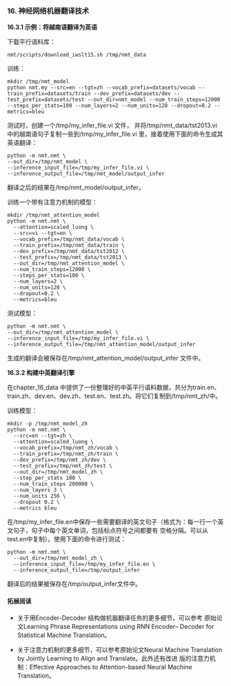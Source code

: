 ### 16. 神经网络机器翻译技术

**16.3.1 示例：将越南语翻译为英语**

下载平行语料库：
```
nmt/scripts/download_iwslt15.sh /tmp/nmt_data
```

训练：
```
mkdir /tmp/nmt_model
python nmt.my --src=en --tgt=zh --vocab_prefix=datasets/vocab --train_prefix=datasets/train --dev_prefix=datasets/dev --test_prefix=datasets/test --out_dir=nmt_model --num_train_steps=12000 --steps_per_stats=100 --num_layers=2 --num_units=128 --dropout=0.2 --metrics=bleu
```

测试时，创建一个/tmp/my_infer_file.vi 文件， 并将/tmp/nmt_data/tst2013.vi 中的越南语句子复制一些到/tmp/my_infer_file.vi 里，接着使用下面的命令生成其英语翻译：
```
python -m nmt.nmt \
--out_dir=/tmp/nmt_model \
--inference_input_file=/tmp/my_infer_file.vi \
--inference_output_file=/tmp/nmt_model/output_infer
```

翻译之后的结果在/tmp/nmt_model/output_infer。

训练一个带有注意力机制的模型：
```
mkdir /tmp/nmt_attention_model
python -m nmt.nmt \
  --attention=scaled_luong \
  --src=vi --tgt=en \
  --vocab_prefix=/tmp/nmt_data/vocab \
  --train_prefix=/tmp/nmt_data/train \
  --dev_prefix=/tmp/nmt_data/tst2012 \
  --test_prefix=/tmp/nmt_data/tst2013 \
  --out_dir=/tmp/nmt_attention_model \
  --num_train_steps=12000 \
  --steps_per_stats=100 \
  --num_layers=2 \
  --num_units=128 \
  --dropout=0.2 \
  --metrics=bleu
```

测试模型：
```
python -m nmt.nmt \
--out_dir=/tmp/nmt_attention_model \
--inference_input_file=/tmp/my_infer_file.vi \
--inference_output_file=/tmp/nmt_attention_model/output_infer
```

生成的翻译会被保存在/tmp/nmt_attention_model/output_infer 文件中。


**16.3.2 构建中英翻译引擎**

在chapter_16_data 中提供了一份整理好的中英平行语料数据，共分为train.en、train.zh、dev.en、dev.zh、test.en、test.zh。将它们复制到/tmp/nmt_zh/中。

训练模型：
```
mkdir -p /tmp/nmt_model_zh
python -m nmt.nmt \
  --src=en --tgt=zh \
  --attention=scaled_luong \
  --vocab_prefix=/tmp/nmt_zh/vocab \
  --train_prefix=/tmp/nmt_zh/train \
  --dev_prefix=/tmp/nmt_zh/dev \
  --test_prefix=/tmp/nmt_zh/test \
  --out_dir=/tmp/nmt_model_zh \
  --step_per_stats 100 \
  --num_train_steps 200000 \
  --num_layers 3 \
  --num_units 256 \
  --dropout 0.2 \
  --metrics bleu
```

在/tmp/my_infer_file.en中保存一些需要翻译的英文句子（格式为：每一行一个英文句子，句子中每个英文单词，包括标点符号之间都要有
空格分隔。可以从test.en中复制）。使用下面的命令进行测试：

```
python -m nmt.nmt \
  --out_dir=/tmp/nmt_model_zh \
  --inference_input_file=/tmp/my_infer_file.en \
  --inference_output_file=/tmp/output_infer
```

翻译后的结果被保存在/tmp/output_infer文件中。

#### 拓展阅读

- 关于用Encoder-Decoder 结构做机器翻译任务的更多细节，可以参考 原始论文Learning Phrase Representations using RNN Encoder– Decoder for Statistical Machine Translation。

- 关于注意力机制的更多细节，可以参考原始论文Neural Machine Translation by Jointly Learning to Align and Translate。此外还有改进 版的注意力机制：Effective Approaches to Attention-based Neural Machine Translation。
